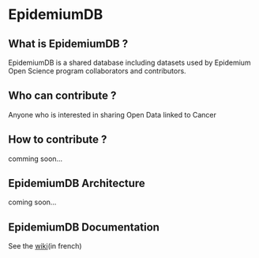 # EpidemiumDB
## What is EpidemiumDB ?
EpidemiumDB is a shared database including datasets used by Epidemium Open Science program collaborators and contributors. 
## Who can contribute ? 
Anyone who is interested in sharing Open Data linked to Cancer 
## How to contribute ? 
comming soon... 
## EpidemiumDB Architecture
coming soon... 
## EpidemiumDB Documentation 
See the [wiki](http://wiki.epidemium.cc/wiki/EpidemiumDB)(in french)

